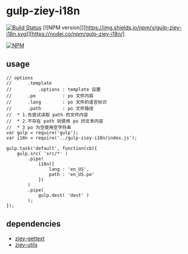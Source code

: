 # gulp-ziey-i18n

[![Build Status](https://travis-ci.org/zemzheng/gulp-ziey-i18n.svg?branch=master)](https://travis-ci.org/zemzheng/gulp-ziey-i18n)
[![NPM version]][https://img.shields.io/npm/v/gulp-ziey-i18n.svg]][https://nodei.co/npm/gulp-ziey-i18n/] 

[![NPM](https://nodei.co/npm/gulp-ziey-i18n.png)](https://nodei.co/npm/gulp-ziey-i18n/)

## usage

    // options
    //      .template    
    //          .options : template 设置
    //      .po          : po 文件内容
    //      .lang        : po 文件的语言标识
    //      .path        : po 文件路径
    //  * 1.先尝试读取 path 的文件内容
    //  * 2.不存在 path 则使用 po 的文本内容
    //  * 3 po 为空使用空字符串
    var gulp = require('gulp');
    var i18n = require('../gulp-ziey-i18n/index.js');

    gulp.task('default', function(cb){
        gulp.src( 'src/*' )
            .pipe( 
                i18n({
                    lang : 'en_US',
                    path : 'en_US.po'
                })
            )
            .pipe(
                gulp.dest( 'dest' ) 
            );
    });

## dependencies

* [ziey-gettext](https://github.com/zemzheng/ziey-gettext)
* [ziey-utils](https://github.com/zemzheng/ziey-gettext)
